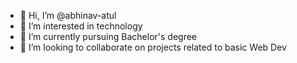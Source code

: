 - 👋 Hi, I’m @abhinav-atul
- 👀 I’m interested in technology
- 🌱 I’m currently pursuing Bachelor's degree
- 💞️ I’m looking to collaborate on projects related to basic Web Dev


<!---
abhinav-atul/abhinav-atul is a ✨ special ✨ repository because its `README.md` (this file) appears on your GitHub profile.
You can click the Preview link to take a look at your changes.
--->
